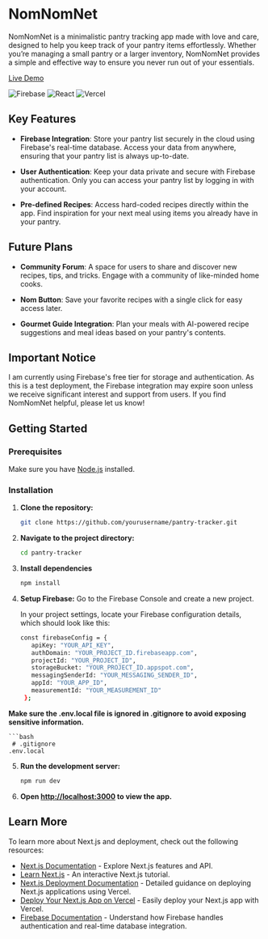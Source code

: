 # NomNomNet

NomNomNet is a minimalistic pantry tracking app made with love and care, designed to help you keep track of your pantry items effortlessly. Whether you’re managing a small pantry or a larger inventory, NomNomNet provides a simple and effective way to ensure you never run out of your essentials.

[Live Demo](https://nomnomnet.vercel.app/)

![Firebase](https://img.shields.io/badge/Firebase-FFCA28?style=for-the-badge&logo=firebase&logoColor=white)
![React](https://img.shields.io/badge/React-61DAFB?style=for-the-badge&logo=react&logoColor=white)
![Vercel](https://img.shields.io/badge/Vercel-000000?style=for-the-badge&logo=vercel&logoColor=white)

## Key Features

- **Firebase Integration**: Store your pantry list securely in the cloud using Firebase's real-time database. Access your data from anywhere, ensuring that your pantry list is always up-to-date.
  
- **User Authentication**: Keep your data private and secure with Firebase authentication. Only you can access your pantry list by logging in with your account.

- **Pre-defined Recipes**: Access hard-coded recipes directly within the app. Find inspiration for your next meal using items you already have in your pantry.

## Future Plans

- **Community Forum**: A space for users to share and discover new recipes, tips, and tricks. Engage with a community of like-minded home cooks.

- **Nom Button**: Save your favorite recipes with a single click for easy access later.

- **Gourmet Guide Integration**: Plan your meals with AI-powered recipe suggestions and meal ideas based on your pantry's contents.

## Important Notice

I am currently using Firebase's free tier for storage and authentication. As this is a test deployment, the Firebase integration may expire soon unless we receive significant interest and support from users. If you find NomNomNet helpful, please let us know!

## Getting Started

### Prerequisites

Make sure you have [Node.js](https://nodejs.org/) installed.

### Installation

1. **Clone the repository:**

   ```bash
   git clone https://github.com/yourusername/pantry-tracker.git

2. **Navigate to the project directory:**

   ```bash
   cd pantry-tracker

3. **Install dependencies**

   ```bash
   npm install

4. **Setup Firebase:**
   Go to the Firebase Console and create a new project.

    In your project settings, locate your Firebase configuration details, which should look like     this:
   ```bash
   const firebaseConfig = {
      apiKey: "YOUR_API_KEY",
      authDomain: "YOUR_PROJECT_ID.firebaseapp.com",
      projectId: "YOUR_PROJECT_ID",
      storageBucket: "YOUR_PROJECT_ID.appspot.com",
      messagingSenderId: "YOUR_MESSAGING_SENDER_ID",
      appId: "YOUR_APP_ID",
      measurementId: "YOUR_MEASUREMENT_ID"
    };


**Make sure the .env.local file is ignored in .gitignore to avoid exposing sensitive information.**

    ```bash
     # .gitignore
    .env.local

5. **Run the development server:**

   ```bash
   npm run dev

6. **Open [http://localhost:3000](http://localhost:3000) to view the app.**


## Learn More

To learn more about Next.js and deployment, check out the following resources:

- [Next.js Documentation](https://nextjs.org/docs) - Explore Next.js features and API.
- [Learn Next.js](https://nextjs.org/learn) - An interactive Next.js tutorial.
- [Next.js Deployment Documentation](https://nextjs.org/docs/deployment) - Detailed guidance on deploying Next.js applications using Vercel.
- [Deploy Your Next.js App on Vercel](https://vercel.com/new?utm_medium=default-template&filter=next.js&utm_source=create-next-app&utm_campaign=create-next-app-readme) - Easily deploy your Next.js app with Vercel.
- [Firebase Documentation](https://firebase.google.com/docs/firestore/manage-databases) - Understand how Firebase handles authentication and real-time database integration.

